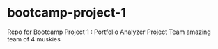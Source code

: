 # bootcamp-project-1
Repo for Bootcamp Project 1 : Portfolio Analyzer
Project Team amazing team of 4 muskies

